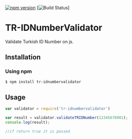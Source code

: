 [![npm version](https://badge.fury.io/js/tr-idnumbervalidator.svg)](https://badge.fury.io/js/tr-idnumbervalidator)  [![Build Status](https://travis-ci.org/dmawzer/TR-IDNumberValidator.svg?branch=master)]

# TR-IDNumberValidator
Validate Turkish ID Number on js.

## Installation

### Using npm

```sh
$ npm install tr-idnumbervalidator
```

## Usage

```js
var validator = require('tr-idnumbervalidator')

var result = validator.validateTRIDNumber(12345678901);
console.log(result);

//if return true it is passed
```